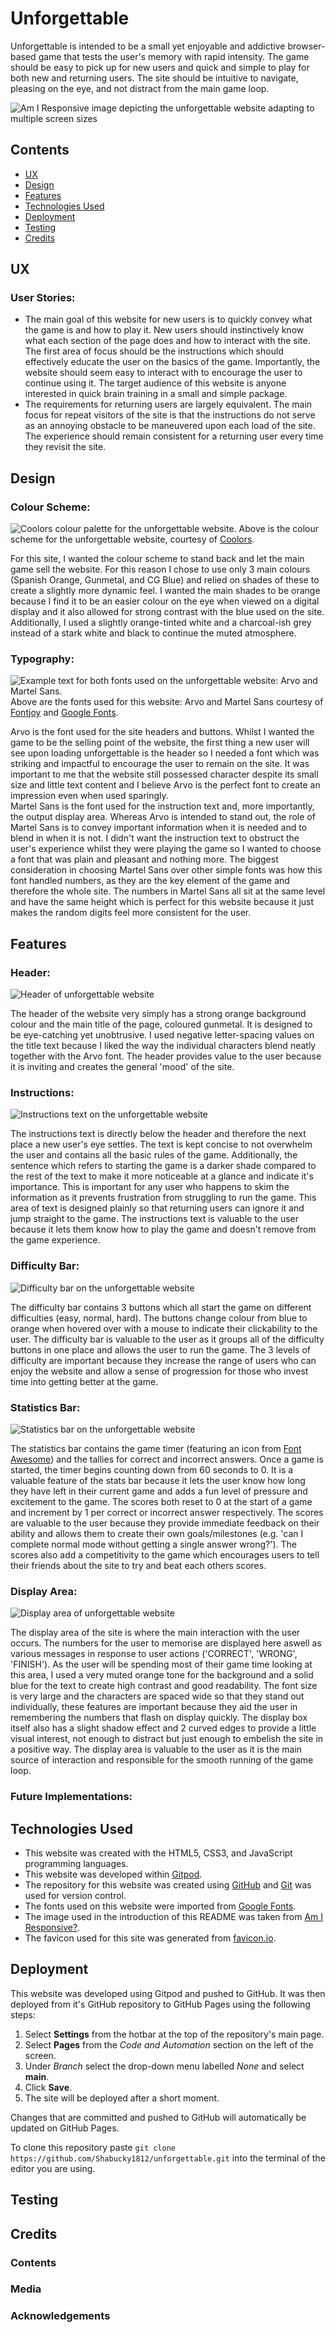 # Unforgettable
Unforgettable is intended to be a small yet enjoyable and addictive browser-based game that tests the user's memory with rapid intensity. The game should be easy to pick up for new users and quick and simple to play for both new and returning users. The site should be intuitive to navigate, pleasing on the eye, and not distract from the main game loop.

![Am I Responsive image depicting the unforgettable website adapting to multiple screen sizes](assets/images/amiresponsive-unforgettable.png)
## Contents
- [UX](#ux)  
- [Design](#design)  
- [Features](#features)  
- [Technologies Used](#technologies-used)  
- [Deployment](#deployment)  
- [Testing](#testing)  
- [Credits](#credits)  

## UX
### User Stories:  
- The main goal of this website for new users is to quickly convey what the game is and how to play it. New users should instinctively know what each section of the page does and how to interact with the site. The first area of focus should be the instructions which should effectively educate the user on the basics of the game. Importantly, the website should seem easy to interact with to encourage the user to continue using it. The target audience of this website is anyone interested in quick brain training in a small and simple package.
- The requirements for returning users are largely equivalent. The main focus for repeat visitors of the site is that the instructions do not serve as an annoying obstacle to be maneuvered upon each load of the site. The experience should remain consistent for a returning user every time they revisit the site.

## Design
### Colour Scheme:
![Coolors colour palette for the unforgettable website.](assets/images/coolors-unforgettable.png)
Above is the colour scheme for the unforgettable website, courtesy of [Coolors](https://coolors.co/).  

For this site, I wanted the colour scheme to stand back and let the main game sell the website. For this reason I chose to use only 3 main colours (Spanish Orange, Gunmetal, and CG Blue) and relied on shades of these to create a slightly more dynamic feel. I wanted the main shades to be orange because I find it to be an easier colour on the eye when viewed on a digital display and it also allowed for strong contrast with the blue used on the site. Additionally, I used a slightly orange-tinted white and a charcoal-ish grey instead of a stark white and black to continue the muted atmosphere.

### Typography:
![Example text for both fonts used on the unforgettable website: Arvo and Martel Sans.](assets/images/unforgettable-fonts.png)  
Above are the fonts used for this website: Arvo and Martel Sans courtesy of [Fontjoy](https://fontjoy.com/) and [Google Fonts](https://fonts.google.com/).

Arvo is the font used for the site headers and buttons. Whilst I wanted the game to be the selling point of the website, the first thing a new user will see upon loading unforgettable is the header so I needed a font which was striking and impactful to encourage the user to remain on the site. It was important to me that the website still possessed character despite its small size and little text content and I believe Arvo is the perfect font to create an impression even when used sparingly.  
Martel Sans is the font used for the instruction text and, more importantly, the output display area. Whereas Arvo is intended to stand out, the role of Martel Sans is to convey important information when it is needed and to blend in when it is not. I didn't want the instruction text to obstruct the user's experience whilst they were playing the game so I wanted to choose a font that was plain and pleasant and nothing more. The biggest consideration in choosing Martel Sans over other simple fonts was how this font handled numbers, as they are the key element of the game and therefore the whole site. The numbers in Martel Sans all sit at the same level and have the same height which is perfect for this website because it just makes the random digits feel more consistent for the user.

## Features
### Header:
![Header of unforgettable website](assets/images/unforgettable-header.png)  

The header of the website very simply has a strong orange background colour and the main title of the page, coloured gunmetal. It is designed to be eye-catching yet unobtrusive. I used negative letter-spacing values on the title text because I liked the way the individual characters blend neatly together with the Arvo font. The header provides value to the user because it is inviting and creates the general 'mood' of the site.

### Instructions:
![Instructions text on the unforgettable website](assets/images/unforgettable-instructions.png)  

The instructions text is directly below the header and therefore the next place a new user's eye settles. The text is kept concise to not overwhelm the user and contains all the basic rules of the game. Additionally, the sentence which refers to starting the game is a darker shade compared to the rest of the text to make it more noticeable at a glance and indicate it's importance. This is important for any user who happens to skim the information as it prevents frustration from struggling to run the game. This area of text is designed plainly so that returning users can ignore it and jump straight to the game. The instructions text is valuable to the user because it lets them know how to play the game and doesn't remove from the game experience.

### Difficulty Bar:
![Difficulty bar on the unforgettable website](assets/images/unforgettable-difficulty-bar.png)  

The difficulty bar contains 3 buttons which all start the game on different difficulties (easy, normal, hard). The buttons change colour from blue to orange when hovered over with a mouse to indicate their clickability to the user. The difficulty bar is valuable to the user as it groups all of the difficulty buttons in one place and allows the user to run the game. The 3 levels of difficulty are important because they increase the range of users who can enjoy the website and allow a sense of progression for those who invest time into getting better at the game.

### Statistics Bar:
![Statistics bar on the unforgettable website](assets/images/unforgettable-stats-bar.png)  

The statistics bar contains the game timer (featuring an icon from [Font Awesome](https://fontawesome.com/)) and the tallies for correct and incorrect answers. Once a game is started, the timer begins counting down from 60 seconds to 0. It is a valuable feature of the stats bar because it lets the user know how long they have left in their current game and adds a fun level of pressure and excitement to the game. The scores both reset to 0 at the start of a game and increment by 1 per correct or incorrect answer respectively. The scores are valuable to the user because they provide immediate feedback on their ability and allows them to create their own goals/milestones (e.g. 'can I complete normal mode without getting a single answer wrong?'). The scores also add a competitivity to the game which encourages users to tell their friends about the site to try and beat each others scores.  

### Display Area:
![Display area of unforgettable website](assets/images/unforgettable-output.png)  

The display area of the site is where the main interaction with the user occurs. The numbers for the user to memorise are displayed here aswell as various messages in response to user actions ('CORRECT', 'WRONG', 'FINISH'). As the user will be spending most of their game time looking at this area, I used a very muted orange tone for the background and a solid blue for the text to create high contrast and good readability. The font size is very large and the characters are spaced wide so that they stand out individually, these features are important because they aid the user in remembering the numbers that flash on display quickly. The display box itself also has a slight shadow effect and 2 curved edges to provide a little visual interest, not enough to distract but just enough to embelish the site in a positive way. The display area is valuable to the user as it is the main source of interaction and responsible for the smooth running of the game loop.



### Future Implementations:

## Technologies Used

- This website was created with the HTML5, CSS3, and JavaScript programming languages.  
- This website was developed within [Gitpod](https://www.gitpod.io/).  
- The repository for this website was created using [GitHub](https://github.com/) and [Git](https://git-scm.com/) was used for version control.  
- The fonts used on this website were imported from [Google Fonts](https://fonts.google.com/about).  
- The image used in the introduction of this README was taken from [Am I Responsive?](https://ui.dev/amiresponsive).  
- The favicon used for this site was generated from [favicon.io](https://favicon.io/).

## Deployment

This website was developed using Gitpod and pushed to GitHub. It was then deployed from it's GitHub repository to GitHub Pages using the following steps:  
1. Select **Settings** from the hotbar at the top of the repository's main page.
2. Select **Pages** from the _Code and Automation_ section on the left of the screen.
3. Under _Branch_ select the drop-down menu labelled _None_ and select **main**.
4. Click **Save**.
5. The site will be deployed after a short moment.  

Changes that are committed and pushed to GitHub will automatically be updated on GitHub Pages.

To clone this repository paste `git clone https://github.com/Shabucky1812/unforgettable.git` into the terminal of the editor you are using.  

## Testing  

## Credits
### Contents  
  
### Media  

### Acknowledgements  

